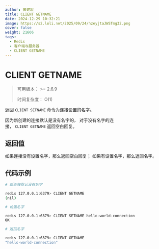 ```yaml
---
author: 黄健宏
title: CLIENT GETNAME
date: 2024-12-29 10:32:21
image: https://s2.loli.net/2025/09/24/hzeyjtaJWSTmg32.png
cover: false
weight: 21606
tags:
  - Redis
  - 客户端与服务器
  - CLIENT GETNAME
---
```


# CLIENT GETNAME

> 可用版本： >= 2.6.9
> 
> 时间复杂度： O(1)

返回 `CLIENT SETNAME` 命令为连接设置的名字。

因为新创建的连接默认是没有名字的， 对于没有名字的连接， `CLIENT GETNAME` 返回空白回复。

## 返回值

如果连接没有设置名字，那么返回空白回复； 如果有设置名字，那么返回名字。

## 代码示例

```bash
# 新连接默认没有名字

redis 127.0.0.1:6379> CLIENT GETNAME
(nil)

# 设置名字

redis 127.0.0.1:6379> CLIENT SETNAME hello-world-connection
OK

# 返回名字

redis 127.0.0.1:6379> CLIENT GETNAME
"hello-world-connection"
```